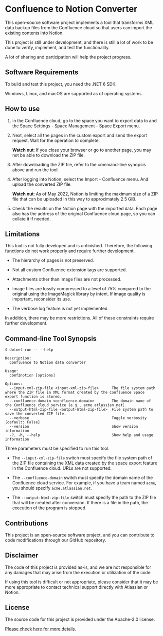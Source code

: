 # Confluence to Notion Converter

This open-source software project implements a tool that transforms XML data backup files from the Confluence cloud so that users can import the existing contents into Notion.

This project is still under development, and there is still a lot of work to be done to verify, implement, and test the functionality.

A lot of sharing and participation will help the project progress.

## Software Requirements

To build and test this project, you need the .NET 6 SDK.

Windows, Linux, and macOS are supported as of operating systems.

## How to use

1. In the Confluence cloud, go to the space you want to export data to and the Space Settings - Space Management - Space Export menu.

1. Next, select all the pages in the custom export and send the export request. Wait for the operation to complete.

   **Watch out**: If you close your browser or go to another page, you may not be able to download the ZIP file.

1. After downloading the ZIP file, refer to the command-line synopsis above and run the tool.

1. After logging into Notion, select the Import - Confluence menu. And upload the converted ZIP file.

   **Watch out**: As of May 2022, Notion is limiting the maximum size of a ZIP file that can be uploaded in this way to approximately 2.5 GiB.

1. Check the results on the Notion page with the imported data. Each page also has the address of the original Confluence cloud page, so you can collate it if needed.

## Limitations

This tool is not fully developed and is unfinished. Therefore, the following functions do not work properly and require further development.

- The hierarchy of pages is not preserved.

- Not all custom Confluence extension tags are supported.

- Attachments other than image files are not processed.

- Image files are lossily compressed to a level of 75% compared to the original using the ImageMagick library by intent. If image quality is important, reconsider its use.

- The verbose log feature is not yet implemented.

In addition, there may be more restrictions. All of these constraints require further development.

## Command-line Tool Synopsis

```
$ dotnet run -- --help

Description:
  Confluence to Notion data converter

Usage:
  conf2notion [options]

Options:
  --input-xml-zip-file <input-xml-zip-file>      The file system path where the ZIP file in XML format created by the Confluence Space export function is stored.
  --confluence-domain <confluence-domain>        The domain name of the Confluence cloud service (e.g., acme.atlassian.net).
  --output-html-zip-file <output-html-zip-file>  File system path to save the converted ZIP file.
  --verbose                                      Toggle verbosity [default: False]
  --version                                      Show version information
  -?, -h, --help                                 Show help and usage information
```

Three parameters must be specified to run this tool.

- The `--input-xml-zip-file` switch must specify the file system path of the ZIP file containing the XML data created by the space export feature in the Confluence cloud. URLs are not supported.

- The `--confluence-domain` switch must specify the domain name of the Confluence cloud service. For example, if you have a team named `acme`, you should specify `acme.atlassian.net`.

- The `--output-html-zip-file` switch must specify the path to the ZIP file that will be created after conversion. If there is a file in the path, the execution of the program is stopped.

## Contributions

This project is an open-source software project, and you can contribute to code modifications through our GitHub repository.

## Disclaimer

The code of this project is provided as-is, and we are not responsible for any damages that may arise from the execution or utilization of the code.

If using this tool is difficult or not appropriate, please consider that it may be more appropriate to contact technical support directly with Atlassian or Notion.

## License

The source code for this project is provided under the Apache-2.0 license.

[Please check here for more details.](LICENSE.txt)
